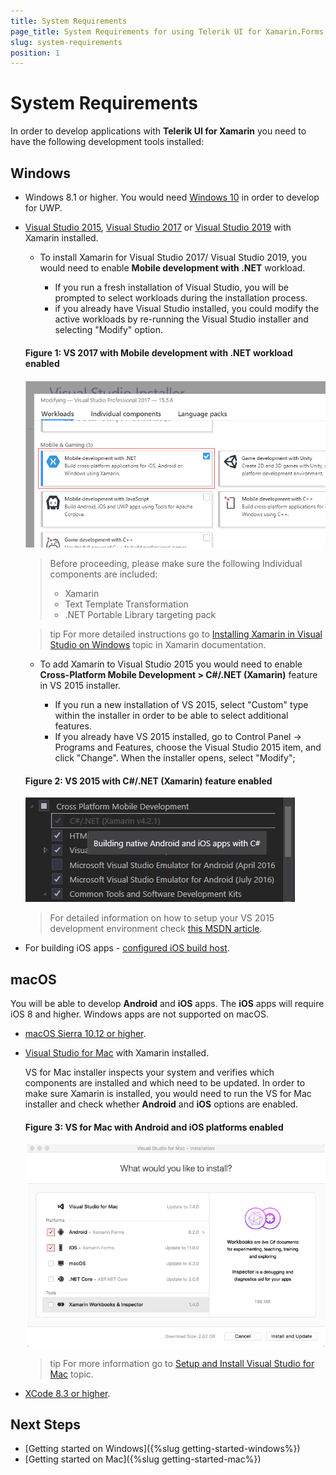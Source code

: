 ```yaml
---
title: System Requirements
page_title: System Requirements for using Telerik UI for Xamarin.Forms
slug: system-requirements
position: 1
---
```


# System Requirements

In order to develop applications with **Telerik UI for Xamarin** you need to have the following development tools installed:

## Windows

- Windows 8.1 or higher. You would need [Windows 10](https://www.microsoft.com/en-us/windows/get-windows-10) in order to develop for UWP.
- [Visual Studio 2015](https://visualstudio.microsoft.com/vs/older-downloads/), [Visual Studio 2017](https://www.visualstudio.com/downloads/) or [Visual Studio 2019](https://visualstudio.microsoft.com/vs/preview/) with Xamarin installed.

	* To install Xamarin for Visual Studio 2017/ Visual Studio 2019, you would need to enable **Mobile development with .NET** workload. 
		
		* If you run a fresh installation of Visual Studio, you will be prompted to select workloads during the installation process.
		* if you already have Visual Studio installed, you could modify the active workloads by re-running the Visual Studio installer and selecting "Modify" option.
	
	#### Figure 1: VS 2017 with Mobile development with .NET workload enabled
	![](images/vs2017_xamarin_workload.png)
		
	> Before proceeding, please make sure the following Individual components are included:
	>	* Xamarin
	>	* Text Template Transformation
	>	* .NET Portable Library targeting pack

	>tip For more detailed instructions go to [Installing Xamarin in Visual Studio on Windows](https://docs.microsoft.com/en-us/xamarin/cross-platform/get-started/installation/windows) topic in Xamarin documentation.
 
	* То add Xamarin to Visual Studio 2015 you would need to enable **Cross-Platform Mobile Development > C#/.NET (Xamarin)** feature in VS 2015 installer.
	
		* If you run a new installation of VS 2015, select "Custom" type within the installer in order to be able to select additional features.
		* If you already have VS 2015 installed, go to Control Panel -> Programs and Features, choose the Visual Studio 2015 item, and click "Change". When the installer opens, select "Modify";
	
	#### Figure 2: VS 2015 with C#/.NET (Xamarin) feature enabled	
	![](images/vs2015_xamarin_install.png)
	
	> For detailed information on how to setup your VS 2015 development environment check [this MSDN article](https://msdn.microsoft.com/en-us/library/mt613162.aspx).
	
- For building iOS apps - [configured iOS build host](https://developer.xamarin.com/guides/ios/getting_started/installation/windows/connecting-to-mac/).


## macOS

You will be able to develop **Android** and **iOS** apps. The **iOS** apps will require iOS 8 and higher. Windows apps are not supported on macOS.

-  [macOS Sierra 10.12 or higher](http://www.apple.com/osx/).
-  [Visual Studio for Mac](https://www.visualstudio.com/downloads/) with Xamarin installed.

	VS for Mac installer inspects your system and verifies which components are installed and which need to be updated. In order to make sure Xamarin is installed, you would need to run the VS for Mac installer and check whether **Android** and **iOS** options are enabled.
	
	#### Figure 3: VS for Mac with Android and iOS platforms enabled
	![](images/vsmac_xamarin.png)

	>tip For more information go to [Setup and Install Visual Studio for Mac](https://docs.microsoft.com/en-us/visualstudio/mac/installation) topic.

-  [XCode 8.3 or higher](https://developer.apple.com/xcode/).

## Next Steps

- [Getting started on Windows]({%slug getting-started-windows%})
- [Getting started on Mac]({%slug getting-started-mac%})